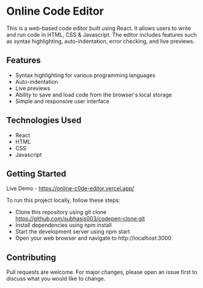 # Online Code Editor

This is a web-based code editor built using React. It allows users to write and run code in HTML, CSS & Javascript. The editor includes features such as syntax highlighting, auto-indentation, error checking, and live previews.

## Features

-   Syntax highlighting for various programming languages
-   Auto-indentation
-   Live previews
-   Ability to save and load code from the browser's local storage
-   Simple and responsive user interface

## Technologies Used

-   React
-   HTML
-   CSS
-   Javascript

## Getting Started

Live Demo - https://online-c0de-editor.vercel.app/

To run this project locally, follow these steps:

-   Clone this repository using git clone https://github.com/subhasis003/codepen-clone.git
-   Install dependencies using npm install
-   Start the development server using npm start
-   Open your web browser and navigate to http://localhost:3000

## Contributing

Pull requests are welcome. For major changes, please open an issue first to discuss what you would like to change.
